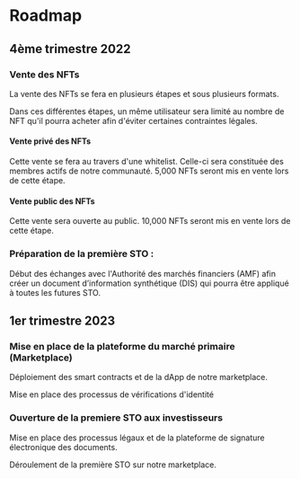 # Roadmap

## 4ème trimestre 2022

### Vente des NFTs

La vente des NFTs se fera en plusieurs étapes et sous plusieurs formats.

Dans ces différentes étapes, un même utilisateur sera limité au nombre de NFT qu'il pourra acheter afin d'éviter certaines contraintes légales. 

#### Vente privé des NFTs

Cette vente se fera au travers d'une whitelist.
Celle-ci sera constituée des membres actifs de notre communauté.
5,000 NFTs seront mis en vente lors de cette étape.


#### Vente public des NFTs

Cette vente sera ouverte au public.
10,000 NFTs seront mis en vente lors de cette étape.


### Préparation de la première STO : 

Début des échanges avec l'Authorité des marchés financiers (AMF) afin créer un document d’information synthétique (DIS)
qui pourra être appliqué à toutes les futures STO.


## 1er trimestre 2023

### Mise en place de la plateforme du marché primaire (Marketplace)

Déploiement des smart contracts et de la dApp de notre marketplace.

Mise en place des processus de vérifications d'identité

### Ouverture de la premiere STO aux investisseurs

Mise en place des processus légaux et de la plateforme de signature électronique des documents.

Déroulement de la première STO sur notre marketplace.



